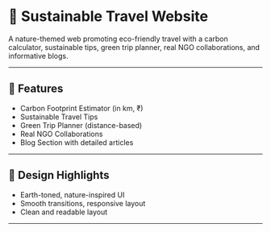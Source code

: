 # 🌱 Sustainable Travel Website

A nature-themed web promoting eco-friendly travel with a carbon calculator, sustainable tips, green trip planner, real NGO collaborations, and informative blogs.

---

## 🚀 Features

- Carbon Footprint Estimator (in km, ₹)
- Sustainable Travel Tips
- Green Trip Planner (distance-based)
- Real NGO Collaborations
- Blog Section with detailed articles  

---

## 🌿 Design Highlights

- Earth-toned, nature-inspired UI  
- Smooth transitions, responsive layout  
- Clean and readable layout  

---
